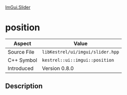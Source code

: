[ImGui.Slider](index)
# position
| Aspect | Value |
| --- | --- |
| Source File | `libKestrel/ui/imgui/slider.hpp` |
| C++ Symbol | `kestrel::ui::imgui::position` |
| Introduced | Version 0.8.0 |
## Description

